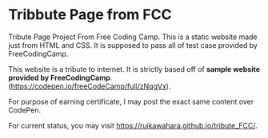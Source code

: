 # Tribbute Page from FCC
Tribute Page Project From Free Coding Camp.
This is a static website made just from HTML and CSS. It is supposed to pass all of test case provided by FreeCodingCamp. 

This website is a tribute to internet. It is strictly based off of **sample website provided by FreeCodingCamp**. (https://codepen.io/freeCodeCamp/full/zNqgVx).

For purpose of earning certificate, I may post the exact same content over CodePen.

For current status, you may visit https://ruikawahara.github.io/tribute_FCC/.

